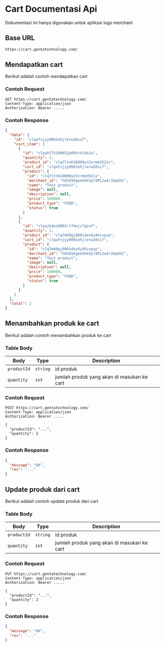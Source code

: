 # Cart Documentasi Api

Dokumentasi ini hanya digunakan untuk aplikasi lugo merchant

## Base URL

```bash
https://cart.gentatechnology.com/
```

## Mendapatkan cart

Berikut adalah contoh mendapatkan cart

### Contoh Request

```http
GET https://cart.gentatechnology.com/
Content-Type: application/json
Authorization: Bearer .....
```

### Contoh Response

```json
{
  "data": {
    "id": "clqafsjyy0001ehjlerw28sz7",
    "cart_item": [
      {
        "id": "clqahl75100032p05hrh19x2a",
        "quantity": 2,
        "product_id": "clq7ltn610000yn3zrmm352ix",
        "cart_id": "clqafsjyy0001ehjlerw28sz7",
        "product": {
          "id": "clq7ltn610000yn3zrmm352ix",
          "merchant_id": "hXhO1KgeehbkVpl9PL2w4r34pQX2",
          "name": "Test product",
          "image": null,
          "description": null,
          "price": 100000,
          "product_type": "FOOD",
          "status": true
        }
      },
      {
        "id": "clqajkdui0001rt74wjcfgief",
        "quantity": 1,
        "product_id": "clq7m09gj0001dev6y4kcvpvp",
        "cart_id": "clqafsjyy0001ehjlerw28sz7",
        "product": {
          "id": "clq7m09gj0001dev6y4kcvpvp",
          "merchant_id": "hXhO1KgeehbkVpl9PL2w4r34pQX2",
          "name": "Test product",
          "image": null,
          "description": null,
          "price": 100000,
          "product_type": "FOOD",
          "status": true
        }
      }
    ]
  },
  "total": 2
}
```

## Menambahkan produk ke cart

Berikut adalah contoh menambahkan produk ke cart

### Table Body

| Body        | Type     | Description                                |
| ----------- | -------- | ------------------------------------------ |
| `productId` | `string` | id produk                                  |
| `quantity`  | `int`    | jumlah produk yang akan di masukan ke cart |

### Contoh Request

```http
POST https://cart.gentatechnology.com/
Content-Type: application/json
Authorization: Bearer .....

{
  "productId": "...",
  "quantity": 2
}
```

### Contoh Response

```json
{
  "message": "OK",
  "res": "..."
}
```

## Update produk dari cart
Berikut adalah contoh update produk dari cart
### Table Body

| Body        | Type     | Description                                |
| ----------- | -------- | ------------------------------------------ |
| `productId` | `string` | id produk                                  |
| `quantity`  | `int`    | jumlah produk yang akan di masukan ke cart |

### Contoh Request

```http
PUT https://cart.gentatechnology.com/
Content-Type: application/json
Authorization: Bearer .....

{
  "productId": "...",
  "quantity": 2
}
```

### Contoh Response

```json
{
  "message": "OK",
  "res": "..."
}
```
